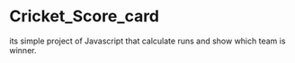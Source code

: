 # Cricket_Score_card
its simple project of Javascript that calculate runs and show which team is winner.
